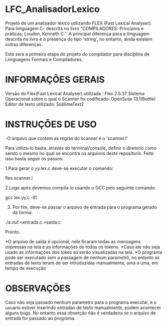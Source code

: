 LFC_AnalisadorLexico
===========================================

Projeto de um analisador léxico utilizando FLEX (Fast Lexical Analyser). Para limguagem C- descrita no livro "COMPILADORES: Principios e práticas; Louden, Kenneth C.". A principal diferença para a limguagem descrita no livro é a presença do tipo 'string', no entanto, ainda existem outras diferenças.

Está sera a primeira etapa do projeto do compilador para disciplina de Limguagens Formais e Compiladores.

INFORMAÇÕES GERAIS
===========================================
Versão do Flex(Fast Lexical Analyser) utilizada : Flex 2.5.37
Sistema Operacional sobre o qual o Scanner foi codificado: OpenSuse 13.1(Bottle)
Editor de texto utilizado: SublimeText2

INSTRUÇÕES DE USO
===========================================
-O arquivo que contem as regras do scanner é o 'scanner.l'

Para utiliza-lo basta, através do terminal/console, definir o diretorio como sendo o mesmo no qual se encontra os arquivos deste repositorio. Feito isso basta seguir os passos:

1.Para gerar o yy.lex.c deve-se executar o comando:

flex scanner.l

2.Logo após devemos compila-lo usando o GCC pelo seguinte comando:

gcc lex.yy.c -lfl

3. Por fim, deve-se passar o arquivo de entrada para o programa gerado da forma:

./a.out <entrada.c >saida.c

Pronto.

*O arquivo de saida é opcional, nele ficaram todas as mensagens impressas na tela e as informações do todos os tokens.
*Caso ele não seja usado as informações dos tokes só serão visualizadas na tela.
*O programa pode ser executado sem a passagem de nenhum parametrô, no entanto as entradas de texto teram de ser introduzidas manualmente, uma a uma, em tempo de execução

OBSERVAÇÕES
==========================================
Caso não seja passado nenhum parametro para o programa executar, e o usuario estiver inserindo entradas de texto manualmente, podem acontecer alguns bugs. No entanto essa obserção ńão é verdadeira se o arquivo de entrada for passado ao programa.





